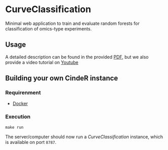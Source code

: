 # CurveClassification

Minimal web application to train and evaluate random forests for classification of omics-type experiments.

## Usage

A detailed description can be found in the provided [PDF](https://github.com/kusterlab/curveClassification_shiny/raw/master/manual/curveClassification_manual.pdf), but we also provide a video tutorial on [Youtube](https://www.youtube.com/watch?v=TzBBvuAYtkg&list=PLCBcz0G7FF6-Ts1ljvqwEO0uvRXvu2O63)

## Building your own CindeR instance

### Requirenment
- [Docker](https://www.docker.com/)

### Execution
```
make run
```
The server/computer should now run a *CurveClassification* instance, which is available on port `8787`.

